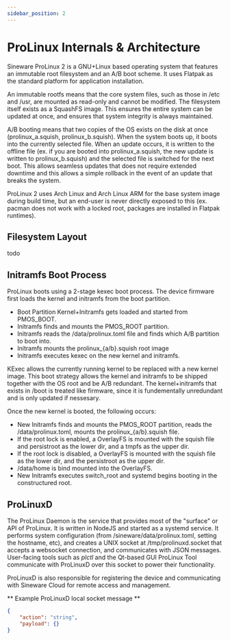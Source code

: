```yaml
---
sidebar_position: 2
---
```


# ProLinux Internals & Architecture

Sineware ProLinux 2 is a GNU+Linux based operating system that features an immutable root filesystem and an A/B boot scheme. It uses Flatpak as the standard platform for application installation.

An immutable rootfs means that the core system files, such as those in /etc and /usr, are mounted as read-only and cannot be modified. The filesystem itself exists as a SquashFS image. This ensures the entire system can be updated at once, and ensures that system integrity is always maintained.

A/B booting means that two copies of the OS exists on the disk at once (prolinux\_a.squish, prolinux\_b.squish). When the system boots up, it boots into the currently selected file. When an update occurs, it is written to the offline file (ex. if you are booted into prolinux\_a.squish, the new update is written to prolinux\_b.squish) and the selected file is switched for the next boot. This allows seamless updates that does not require extended downtime and this allows a simple rollback in the event of an update that breaks the system.

ProLinux 2 uses Arch Linux and Arch Linux ARM for the base system image during build time, but an end-user is never directly exposed to this (ex. pacman does not work with a locked root, packages are installed in Flatpak runtimes).

## Filesystem Layout

todo

## Initramfs Boot Process
ProLinux boots using a 2-stage kexec boot process. The device firmware first loads the kernel and initramfs from the boot partition.
- Boot Partition Kernel+Initramfs gets loaded and started from PMOS\_BOOT.
- Initramfs finds and mounts the PMOS\_ROOT partition. 
- Initramfs reads the /data/prolinux.toml file and finds which A/B partition to boot into.
- Initramfs mounts the prolinux\_{a/b}.squish root image
- Initramfs executes kexec on the new kernel and initramfs.

KExec allows the currently running kernel to be replaced with a new kernel image. This boot strategy allows the kernel and initramfs to be shipped together with the OS root and be A/B redundant. The kernel+initramfs that exists in /boot is treated like firmware, since it is fundementally unredundant and is only updated if nessesary.

Once the new kernel is booted, the following occurs:
- New Initramfs finds and mounts the PMOS\_ROOT partition, reads the /data/prolinux.toml, mounts the prolinux\_{a/b}.squish file.
- If the root lock is enabled, a OverlayFS is mounted with the squish file and persistroot as the lower dir, and a tmpfs as the upper dir.
- If the root lock is disabled, a OverlayFS is mounted with the squish file as the lower dir, and the persistroot as the upper dir.
- /data/home is bind mounted into the OverlayFS.
- New Initramfs executes switch\_root and systemd begins booting in the constructured root.

## ProLinuxD
The ProLinux Daemon is the service that provides most of the "surface" or API of ProLinux. It is written in NodeJS and started as a systemd service. It performs system configuration (from /sineware/data/prolinux.toml, setting the hostname, etc), and creates a UNIX socket at /tmp/prolinuxd.socket that accepts a websocket connection, and communicates with JSON messages. User-facing tools such as *plctl* and the Qt-based GUI ProLinux Tool communicate with ProLinuxD over this socket to power their functionality.

ProLinuxD is also responsible for registering the device and communicating with Sineware Cloud for remote access and management.

** Example ProLinuxD local socket message **
```json
{
    "action": "string",
    "payload": {}
}
```